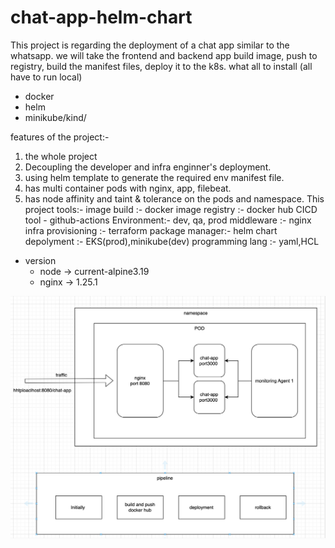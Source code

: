 # chat-app-helm-chart
This project is regarding the deployment of a chat app similar to the whatsapp. 
 we will take the frontend and backend app build image, push to registry, build the manifest files, deploy it to the k8s.
what all to install (all have to run local)

- docker
- helm
- minikube/kind/


features of the project:-
1. the whole project 
1. Decoupling the developer and infra enginner's deployment.
2. using helm template to generate the required env manifest file.
3. has multi container pods with nginx, app, filebeat.
4. has node affinity and taint & tolerance on the pods and namespace.
This project tools:-
image build :- docker
image registry :- docker hub
CICD tool - github-actions
Environment:- dev, qa, prod
middleware :- nginx
infra provisioning :- terraform
package manager:- helm chart
depolyment :- EKS(prod),minikube(dev)
programming lang :- yaml,HCL
- version
    - node -> current-alpine3.19
    - nginx -> 1.25.1

![architetcture](/images/architecture.png)
